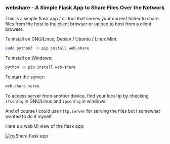 ### webshare - A Simple Flask App to Share Files Over the Network

This is a simple flask app / cli tool that serves your current folder to share files from the host to the client browser or upload to host from a client browser.

To install on GNU/Linux, Debian / Ubuntu / Linux Mint:
```bash
sudo python3 -m pip install web-share
```

To install on Windows:
```bash
python -m pip install web-share
```

To start the server:
```bash
web-share serve
```

To access server from another device, find your local ip by checking `ifconfig` in GNU/Linux and `ipconfig` in windows.

And of course I could use `http.server` for serving the files but I somewhat wanted to do it myself.

Here's a web UI view of the flask app:

![pyShare flask app](webshare/webshare-ftp.png)